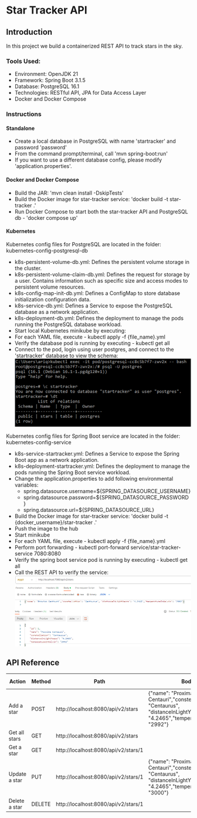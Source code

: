# Star Tracker API

## Introduction
In this project we build a containerized REST API to track stars in the sky.

### Tools Used:
* Environment: OpenJDK 21
* Framework: Spring Boot 3.1.5
* Database: PostgreSQL 16.1
* Technologies: RESTful API, JPA for Data Access Layer
* Docker and Docker Compose

### Instructions

#### Standalone
* Create a local database in PostgreSQL with name 'startracker' and password 'password'
* From the command prompt/terminal, call 'mvn spring-boot:run'
* If you want to use a different database config, please modify 'application.properties'.

#### Docker and Docker Compose
* Build the JAR: 'mvn clean install -DskipTests'
* Build the Docker image for star-tracker service: 'docker build -t star-tracker .'
* Run Docker Compose to start both the star-tracker API and PostgreSQL db - 'docker compose up'

#### Kubernetes
Kubernetes config files for PostgreSQL are located in the folder: kubernetes-config-postgresql-db
* k8s-persistent-volume-db.yml: Defines the persistent volume storage in the cluster.
* k8s-persistent-volume-claim-db.yml: Defines the request for storage by a user. Contains information such as specific size and access modes to persistent volume resources.
* k8s-config-map-init-db.yml: Defines a ConfigMap to store database initialization configuration data.
* k8s-service-db.yml: Defines a Service to expose the PostgreSQL database as a network application.
* k8s-deployment-db.yml: Defines the deployment to manage the pods running the PostgreSQL database workload.
* Start local Kubernetes minikube by executing: 
* For each YAML file, execute - kubectl apply -f {file_name}.yml
* Verify the database pod is running by executing - kubectl get all
* Connect to the pod, login using user postgres, and connect to the 'startracker' database to view the schema:
  ![alt text](https://github.com/aemtenan/star-tracker/blob/main/src/main/resources/static/k8s-db-schema.png?raw=true)

Kubernetes config files for Spring Boot service are located in the folder: kubernetes-config-service
* k8s-service-startracker.yml: Defines a Service to expose the Spring Boot app as a network application.
* k8s-deployment-startracker.yml: Defines the deployment to manage the pods running the Spring Boot service workload.
* Change the application.properties to add following environmental variables:
    * spring.datasource.username=${SPRING_DATASOURCE_USERNAME}
    * spring.datasource.password=${SPRING_DATASOURCE_PASSWORD}
    * spring.datasource.url=${SPRING_DATASOURCE_URL}
* Build the Docker image for star-tracker service: 'docker build -t {docker_username}/star-tracker .'
* Push the image to the hub
* Start minikube
* For each YAML file, execute - kubectl apply -f {file_name}.yml
* Perform port forwarding - kubectl port-forward service/star-tracker-service 7080:8080
* Verify the spring boot service pod is running by executing - kubectl get all
* Call the REST API to verify the service:
  ![alt text](https://github.com/aemtenan/star-tracker/blob/main/src/main/resources/static/postman-call.png?raw=true)


## API Reference

| Action        | Method | Path                                 | Body                                                                                                                      | HTTP response |
|---------------|--------|--------------------------------------|---------------------------------------------------------------------------------------------------------------------------|---------------|
| Add a star    | POST   | http://localhost:8080/api/v2/stars   | {"name": "Proxima Centauri","constellation": "Centaurus", "distanceInLightYears": "4.2465","temperatureInKelvin": "2992"} | 201           |
| Get all stars | GET    | http://localhost:8080/api/v2/stars   |                                                                                                                           | 200           |
| Get a star    | GET    | http://localhost:8080/api/v2/stars/1 |                                                                                                                           | 200           |
| Update a star | PUT    | http://localhost:8080/api/v2/stars/1 | {"name": "Proxima Centauri","constellation": "Centaurus", "distanceInLightYears": "4.2465","temperatureInKelvin": "3000"} | 200           |
| Delete a star | DELETE | http://localhost:8080/api/v2/stars/1 |                                                                                                                           | 204           |

